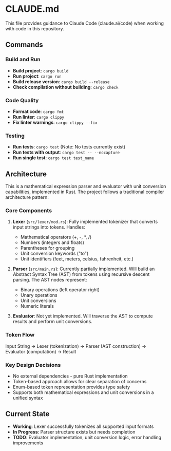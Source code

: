 # CLAUDE.md

This file provides guidance to Claude Code (claude.ai/code) when working with code in this repository.

## Commands

### Build and Run
- **Build project**: `cargo build`
- **Run project**: `cargo run`
- **Build release version**: `cargo build --release`
- **Check compilation without building**: `cargo check`

### Code Quality
- **Format code**: `cargo fmt`
- **Run linter**: `cargo clippy`
- **Fix linter warnings**: `cargo clippy --fix`

### Testing
- **Run tests**: `cargo test` (Note: No tests currently exist)
- **Run tests with output**: `cargo test -- --nocapture`
- **Run single test**: `cargo test test_name`

## Architecture

This is a mathematical expression parser and evaluator with unit conversion capabilities, implemented in Rust. The project follows a traditional compiler architecture pattern:

### Core Components

1. **Lexer** (`src/lexer/mod.rs`): Fully implemented tokenizer that converts input strings into tokens. Handles:
   - Mathematical operators (+, -, *, /)
   - Numbers (integers and floats)
   - Parentheses for grouping
   - Unit conversion keywords ("to")
   - Unit identifiers (feet, meters, celsius, fahrenheit, etc.)

2. **Parser** (`src/main.rs`): Currently partially implemented. Will build an Abstract Syntax Tree (AST) from tokens using recursive descent parsing. The AST nodes represent:
   - Binary operations (left operator right)
   - Unary operations
   - Unit conversions
   - Numeric literals

3. **Evaluator**: Not yet implemented. Will traverse the AST to compute results and perform unit conversions.

### Token Flow
Input String → Lexer (tokenization) → Parser (AST construction) → Evaluator (computation) → Result

### Key Design Decisions
- No external dependencies - pure Rust implementation
- Token-based approach allows for clear separation of concerns
- Enum-based token representation provides type safety
- Supports both mathematical expressions and unit conversions in a unified syntax

## Current State

- **Working**: Lexer successfully tokenizes all supported input formats
- **In Progress**: Parser structure exists but needs completion
- **TODO**: Evaluator implementation, unit conversion logic, error handling improvements